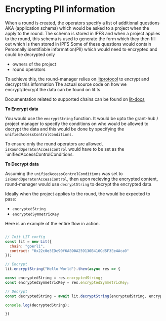# Encrypting PII information 

When a round is created, the operators specify a list of additional questions AKA (application schema) which would be asked to a project when the apply to the round. 
The schema is stored in IPFS and when a project applies to the round, this schema is used to generate the form which they then fill out which is then stored in IPFS
Some of these questions would contain Personally identifiable information(PII) which would need to encrypted and could be decrypted only 
- owners of the project
- round operators

To achieve this, the round-manager relies on [litprotocol](https://litprotocol.com/) to encrypt and decrypt this information
The actual source code on how we encrypt/decrypt the data can be found on lit.ts

Documentation related to supported chains can be found on [lit-docs](https://developer.litprotocol.com/supportedchains/)

**To Encrypt data**

You would use the `encryptString` function. 
It would be upto the grant-hub / project manager to specify the conditions on who would be allowed to decrypt the data and this would be done by specifying the `unifiedAccessControlConditions`.

To ensure only the round operators are allowed, `isRoundOperatorAccessControl` would have to be set as the `unifiedAccessControlConditions.

**To Decrypt data**

Assuming the `unifiedAccessControlConditions` was set to `isRoundOperatorAccessControl`, then upon recieving the encrypted content, round-manager would use `decryptString` to decrypt the encrypted data.

Ideally when the project applies to the round, the would be expected to pass:

- `encryptedString`
- `encryptedSymmetricKey`

Here is an example of the entire flow in action.

```javascript

// Init LIT config
const lit = new Lit({
  chain: "goerli",
  contract: "0x22c0e3EDc90f6A890A259130B416Cd5F3Ee4Aca0"
});

// Encrypt
lit.encryptString("Hello World").then(async res => {

const encryptedString = res.encryptedString;
const encryptedSymmetricKey = res.encryptedSymmetricKey;

// Decrypt
const decryptedString = await lit.decryptString(encryptedString, encryptedSymmetricKey);

console.log(decryptedString);

})

```